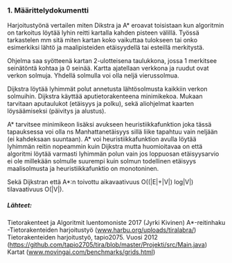 ﻿### 1. Määrittelydokumentti

Harjoitustyönä vertailen miten Dikstra ja A* eroavat toisistaan kun algoritmin on tarkoitus löytää
lyhin reitti kartalla kahden pisteen välillä. Työssä tarkastelen mm sitä miten kartan koko vaikuttaa tulokseen
tai onko esimerkiksi lähtö ja maalipisteiden etäisyydellä tai esteillä merkitystä.

Ohjelma saa syötteenä kartan 2-ulotteisena taulukkona, jossa 1 merkitsee seinätöntä kohtaa ja 0
seinää. Kartta ajatellaan verkkona ja ruudut ovat verkon solmuja. Yhdellä solmulla voi olla
neljä vierussolmua.

Dijkstra löytää lyhimmät polut annetusta lähtösolmusta kaikkiin verkon solmuihin. Dijkstra käyttää
aputietorakenteena minimikekoa. Mukaan tarvitaan aputaulukot (etäisyys ja polku), sekä
aliohjelmat kaarten löysäämiseksi (päivitys ja alustus).

A* tarvitsee minimikeon lisäksi avukseen heuristiikkafunktion joka tässä tapauksessa voi olla ns
Manhattanetäisyys sillä liike tapahtuu vain neljään (ei kahdeksaan suuntaan). A* voi
heuristiikkafunktion avulla löytää lyhimmän reitin nopeammin kuin Dijkstra mutta huomioitavaa on
että algoritmi löytää varmasti lyhimmän polun vain jos loppuosan etäisyysarvio ei ole millekään
solmulle suurempi kuin solmun todellinen etäisyys maalisolmusta ja heuristiikkafunktio
on monotoninen.

Sekä Dijkstran että A*:n toivottu aikavaativuus O((|E|+|V|) log|V|) tilavaativuus O(|V|).

##### Lähteet:
Tietorakenteet ja Algoritmit luentomoniste 2017 (Jyrki Kivinen)
A*-reitinhaku -Tietorakenteiden harjoitustyö (www.harbu.org/uploads/tiralabra/)
Tietorakenteiden harjoitustyö, tapio2075. Vuosi 2012 (https://github.com/tapio2705/tira/blob/master/Projekti/src/Main.java)
Kartat (www.movingai.com/benchmarks/grids.html)
